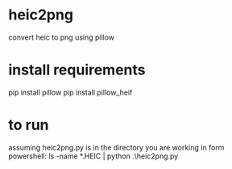 # heic2png
convert heic to png using pillow

# install requirements
pip install pillow
pip install pillow_heif

# to run
assuming heic2png.py is in the directory you are working in
form powershell: ls -name *.HEIC | python .\heic2png.py
